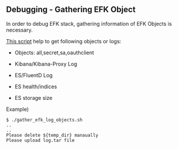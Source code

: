 Debugging - Gathering EFK Object
-------------------------------

In order to debug EFK stack, gathering information of EFK Objects is necessary.

[This script](./gather_efk_log_objects.sh) help to get following objects or logs:
- Objects: all,secret,sa,oauthclient

- Kibana/Kibana-Proxy Log

- ES/FluentD Log

- ES health/indices

- ES storage size


Example)
```
$ ./gather_efk_log_objects.sh
..
..
Please delete ${temp_dir} manaually
Please upload log.tar file
```


